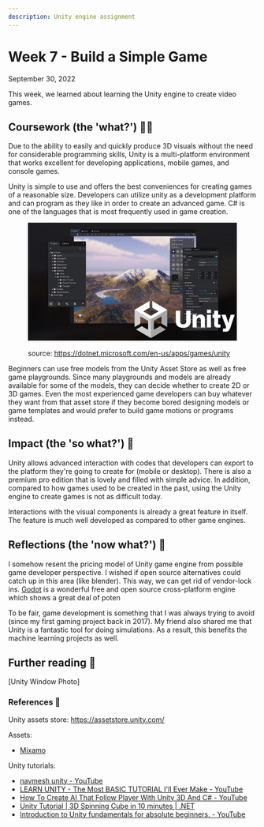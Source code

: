 ```yaml
---
description: Unity engine assignment
---
```


# Week 7 - Build a Simple Game

September 30, 2022

This week, we learned about learning the Unity engine to create video games.

## Coursework (the 'what?') 🤷‍♂️

Due to the ability to easily and quickly produce 3D visuals without the need for considerable programming skills, Unity is a multi-platform environment that works excellent for developing applications, mobile games, and console games.

Unity is simple to use and offers the best conveniences for creating games of a reasonable size. Developers can utilize unity as a development platform and can program as they like in order to create an advanced game. C# is one of the languages that is most frequently used in game creation.

<figure><img src="../.gitbook/assets/image (7).png" alt=""><figcaption><p>source: <a href="https://dotnet.microsoft.com/en-us/apps/games/unity">https://dotnet.microsoft.com/en-us/apps/games/unity</a></p></figcaption></figure>

Beginners can use free models from the Unity Asset Store as well as free game playgrounds. Since many playgrounds and models are already available for some of the models, they can decide whether to create 2D or 3D games. Even the most experienced game developers can buy whatever they want from that asset store if they become bored designing models or game templates and would prefer to build game motions or programs instead.

## Impact (the 'so what?') 🚀

Unity allows advanced interaction with codes that developers can export to the platform they're going to create for (mobile or desktop). There is also a premium pro edition that is lovely and filled with simple advice. In addition, compared to how games used to be created in the past, using the Unity engine to create games is not as difficult today.

Interactions with the visual components is already a great feature in itself. The feature is much well developed as compared to other game engines.

## Reflections (the 'now what?') 🤔

I somehow resent the pricing model of Unity game engine from possible game developer perspective. I wished if open source alternatives could catch up in this area (like blender). This way, we can get rid of vendor-lock ins. [Godot](https://godotengine.org/) is a wonderful free and open source cross-platform engine which shows a great deal of poten

To be fair, game development is something that I was always trying to avoid (since my first gaming project back in 2017). My friend also shared me that Unity is a fantastic tool for doing simulations. As a result, this benefits the machine learning projects as well.

## Further reading 📄

\[Unity Window Photo]

### References 🔖

Unity assets store: https://assetstore.unity.com/

Assets:

* [Mixamo](https://www.mixamo.com/#/?page=1\&query=idle)

Unity tutorials:

* [navmesh unity - YouTube](https://www.youtube.com/results?search\_query=navmesh+unity)
* [LEARN UNITY - The Most BASIC TUTORIAL I'll Ever Make - YouTube](https://www.youtube.com/watch?v=pwZpJzpE2lQ)
* [How To Create AI That Follow Player With Unity 3D And C# - YouTube](https://www.youtube.com/watch?v=g7d5TFon120\&ab\_channel=Mtir%27sCode)
* [Unity Tutorial | 3D Spinning Cube in 10 minutes | .NET](https://dotnet.microsoft.com/en-us/learn/games/unity-tutorial/install)
* [Introduction to Unity fundamentals for absolute beginners. - YouTube](https://www.youtube.com/watch?v=ozL-h75vazQ\&ab\_channel=EqualReality)
